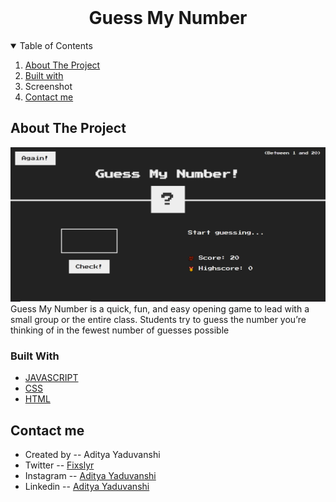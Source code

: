 

<!-- PROJECT LOGO -->
<br />
<p align="center">
  

  <h1 align="center">Guess My Number</h1>


</p>



<!-- TABLE OF CONTENTS -->
<details open="open">
  <summary>Table of Contents</summary>
  <ol>
    <li>
      <a href="#about-the-project">About The Project</a>
    </li>
    <li><a href="#build-with">Built with</a></li>
    <li>Screenshot</li>
    <li><a href="contact-me"> Contact me</a></li>
    
    
    
  </ol>
</details>



<!-- ABOUT THE PROJECT -->
## About The Project

![alt text](guess-screenshot.PNG)
Guess My Number is a quick, fun, and easy opening game to lead with a small group or the entire class. Students try to guess the number you’re thinking of in the fewest number of guesses possible

### Built With

* [JAVASCRIPT](https://www.javascript.com/)
* [CSS](https://www.css.com/)
* [HTML](https://www.html.com/)



<!-- CONTACT -->
## Contact me
<ul>
  <li>Created by --  Aditya Yaduvanshi</li>
  <li>Twitter -- <a href="https://twitter.com/fixslyr">Fixslyr</a>
    <li>Instagram -- <a href="https://www.instagram.com/fixslayrxx/">Aditya Yaduvanshi</a>
      <li>Linkedin -- <a href="https://www.linkedin.com/in/theaditya-yaduvanshi-/">Aditya Yaduvanshi</a>
      
    










